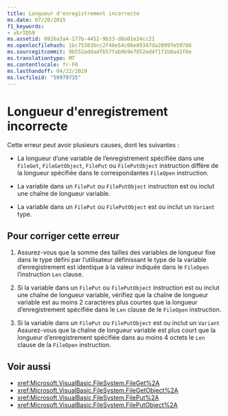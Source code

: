 ```yaml
---
title: Longueur d'enregistrement incorrecte
ms.date: 07/20/2015
f1_keywords:
- vbrID59
ms.assetid: 0926a3a4-177b-4452-9b33-d8a01e24cc21
ms.openlocfilehash: 1bc75303bcc2f46e54c06e89347da28997e59786
ms.sourcegitcommit: 9b552addadfb57fab0b9e7852ed4f1f1b8a42f8e
ms.translationtype: MT
ms.contentlocale: fr-FR
ms.lasthandoff: 04/22/2019
ms.locfileid: "59979735"
---
```

# <a name="bad-record-length"></a>Longueur d'enregistrement incorrecte
Cette erreur peut avoir plusieurs causes, dont les suivantes :  
  
-   La longueur d’une variable de l’enregistrement spécifiée dans une `FileGet`, `FileGetObject`, `FilePut` ou `FilePutObject` instruction diffère de la longueur spécifiée dans le correspondantes `FileOpen` instruction.  
  
-   La variable dans un `FilePut` ou `FilePutObject` instruction est ou inclut une chaîne de longueur variable.  
  
-   La variable dans un `FilePut` ou `FilePutObject` est ou inclut un `Variant` type.  
  
## <a name="to-correct-this-error"></a>Pour corriger cette erreur  
  
1. Assurez-vous que la somme des tailles des variables de longueur fixe dans le type défini par l’utilisateur définissant le type de la variable d’enregistrement est identique à la valeur indiquée dans le `FileOpen` l’instruction `Len` clause.  
  
2. Si la variable dans un `FilePut` ou `FilePutObject` instruction est ou inclut une chaîne de longueur variable, vérifiez que la chaîne de longueur variable est au moins 2 caractères plus courtes que la longueur d’enregistrement spécifiée dans le `Len` clause de le `FileOpen` instruction.  
  
3. Si la variable dans un `FilePut` ou `FilePutObject` est ou inclut un `Variant` Assurez-vous que la chaîne de longueur variable est plus court que la longueur d’enregistrement spécifiée dans au moins 4 octets le `Len` clause de la `FileOpen` instruction.  
  
## <a name="see-also"></a>Voir aussi

- <xref:Microsoft.VisualBasic.FileSystem.FileGet%2A>
- <xref:Microsoft.VisualBasic.FileSystem.FileGetObject%2A>
- <xref:Microsoft.VisualBasic.FileSystem.FilePut%2A>
- <xref:Microsoft.VisualBasic.FileSystem.FilePutObject%2A>
